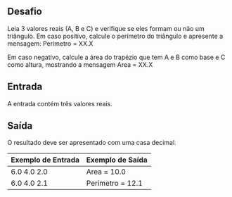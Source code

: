 ## Desafio

Leia 3 valores reais (A, B e C) e verifique se eles formam ou não um triângulo.
Em caso positivo, calcule o perímetro do triângulo e apresente a mensagem:
Perimetro = XX.X

Em caso negativo, calcule a área do trapézio que tem A e B como base e C como
altura, mostrando a mensagem
Area = XX.X

## Entrada

A entrada contém três valores reais.

## Saída

O resultado deve ser apresentado com uma casa decimal.

| Exemplo de Entrada | Exemplo de Saída|
| ---|--- |
| 6.0 4.0 2.0 | Area = 10.0 |
| 6.0 4.0 2.1 | Perimetro = 12.1 |
